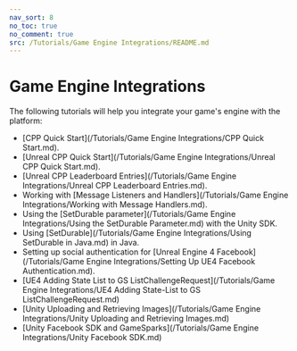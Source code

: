 ```yaml
---
nav_sort: 8
no_toc: true
no_comment: true
src: /Tutorials/Game Engine Integrations/README.md
---
```


# Game Engine Integrations

The following tutorials will help you integrate your game's engine with the platform:
* [CPP Quick Start](/Tutorials/Game Engine Integrations/CPP Quick Start.md).
* [Unreal CPP Quick Start](/Tutorials/Game Engine Integrations/Unreal CPP Quick Start.md).
* [Unreal CPP Leaderboard Entries](/Tutorials/Game Engine Integrations/Unreal CPP Leaderboard Entries.md).
* Working with [Message Listeners and Handlers](/Tutorials/Game Engine Integrations/Working with Message Handlers.md).
* Using the [SetDurable parameter](/Tutorials/Game Engine Integrations/Using the SetDurable Parameter.md) with the Unity SDK.
* Using [SetDurable](/Tutorials/Game Engine Integrations/Using SetDurable in Java.md) in Java.
* Setting up social authentication for [Unreal Engine 4 Facebook](/Tutorials/Game Engine Integrations/Setting Up UE4 Facebook Authentication.md).
* [UE4 Adding State List to GS ListChallengeRequest](/Tutorials/Game Engine Integrations/UE4 Adding State-List to GS ListChallengeRequest.md)
* [Unity Uploading and Retrieving Images](/Tutorials/Game Engine Integrations/Unity Uploading and Retrieving Images.md)
* [Unity Facebook SDK and GameSparks](/Tutorials/Game Engine Integrations/Unity Facebook SDK.md)

